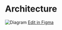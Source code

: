 # Architecture

![Diagram](../../static/img/architecture-diagram.png)
[Edit in Figma](https://www.figma.com/file/4NhuZMoYSxUy9QY9xpDcqq/ME's-Diagrams?type=whiteboard&node-id=0%3A1&t=M48sYMgnNE7fuwx6-1)
